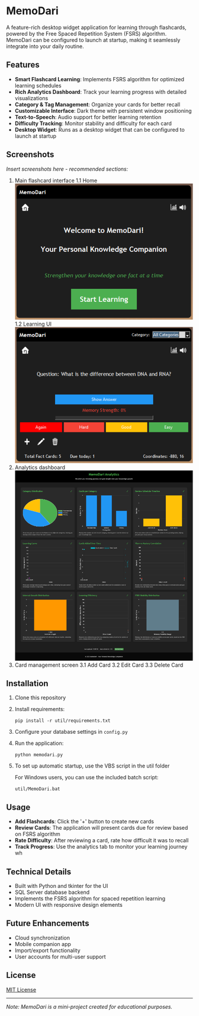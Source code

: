# MemoDari

A feature-rich desktop widget application for learning through flashcards, powered by the Free Spaced Repetition System (FSRS) algorithm. MemoDari can be configured to launch at startup, making it seamlessly integrate into your daily routine.

## Features

- **Smart Flashcard Learning**: Implements FSRS algorithm for optimized learning schedules
- **Rich Analytics Dashboard**: Track your learning progress with detailed visualizations
- **Category & Tag Management**: Organize your cards for better recall
- **Customizable Interface**: Dark theme with persistent window positioning
- **Text-to-Speech**: Audio support for better learning retention
- **Difficulty Tracking**: Monitor stability and difficulty for each card
- **Desktop Widget**: Runs as a desktop widget that can be configured to launch at startup

## Screenshots
*Insert screenshots here - recommended sections:*
1. Main flashcard interface
1.1 Home
![alt text](image-1.png)
1.2 Learning UI
![alt text](image-2.png)
2. Analytics dashboard
![alt text](image.png)
3. Card management screen
3.1 Add Card
3.2 Edit Card
3.3 Delete Card

## Installation

1. Clone this repository
2. Install requirements:
   ```
   pip install -r util/requirements.txt
   ```
3. Configure your database settings in `config.py`
4. Run the application:
   ```
   python memodari.py
   ```
5. To set up automatic startup, use the VBS script in the util folder

   For Windows users, you can use the included batch script:
   ```
   util/MemoDari.bat
   ```

## Usage

- **Add Flashcards**: Click the '+' button to create new cards
- **Review Cards**: The application will present cards due for review based on FSRS algorithm
- **Rate Difficulty**: After reviewing a card, rate how difficult it was to recall
- **Track Progress**: Use the analytics tab to monitor your learning journey
wh
## Technical Details

- Built with Python and tkinter for the UI
- SQL Server database backend
- Implements the FSRS algorithm for spaced repetition learning
- Modern UI with responsive design elements

## Future Enhancements

- Cloud synchronization
- Mobile companion app
- Import/export functionality
- User accounts for multi-user support

## License

[MIT License](LICENSE)

---

*Note: MemoDari is a mini-project created for educational purposes.*